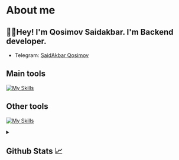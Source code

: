 # About me
<p><h2>👋🏻Hey! I'm Qosimov Saidakbar. I'm Backend developer.</h2></p>


- Telegram:                           [SaidAkbar Qosimov](https://t.me/Said_Akbar_001)
## Main tools
[![My Skills](https://skillicons.dev/icons?i=python,html,css)](https://skillicons.dev)

## Other tools
[![My Skills](https://skillicons.dev/icons?i=git,github,vscode,pycharm,photoshop,figma,ai)](https://skillicons.dev)

<details>
  <summary><b><h2>Github Stats 📈 <h2></b></summary>
  <a href="https://github.com/saidakbarqosimov">
    <p align="left">
      <img src="https://github-profile-summary-cards.vercel.app/api/cards/profile-details?username=saidakbarqosimov&theme=github_dark">
      <img align="left" src="https://github-profile-summary-cards.vercel.app/api/cards/stats?username=saidakbarqosimov&theme=github_dark">
      <img align="left" src="https://github-profile-summary-cards.vercel.app/api/cards/productive-time?username=saidakbarqosimov&theme=github_dark&utcOffset=5"><br>
    </p>
  </a> 
</details>
